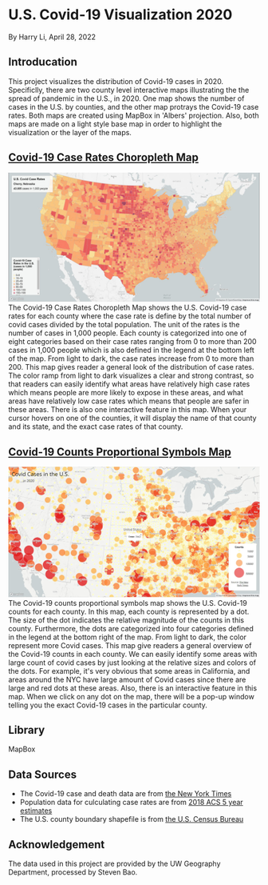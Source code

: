 # U.S. Covid-19 Visualization 2020

By Harry Li, April 28, 2022

## Introducation
This project visualizes the distribution of Covid-19 cases in 2020. Specificlly, there are two county level interactive maps illustrating the the spread of pandemic in the U.S., in 2020. One map shows the number of cases in the U.S. by counties, and the other map protrays the Covid-19 case rates. Both maps are created using MapBox in 'Albers' projection. Also, both maps are made on a light style base map in order to highlight the visualization or the layer of the maps. 

## [Covid-19 Case Rates Choropleth Map](map1.html)
![Covid rates map](/img/map1.jpg)
The Covid-19 Case Rates Choropleth Map shows the U.S. Covid-19 case rates for each county where the case rate is define by the total number of covid cases divided by the total population. The unit of the rates is the number of cases in 1,000 people. Each county is categorized into one of eight categories based on their case rates ranging from 0 to more than 200 cases in 1,000 people which is also defined in the legend at the bottom left of the map. From light to dark, the case rates increase from 0 to more than 200. This map gives reader a general look of the distribution of case rates. The color ramp from light to dark visualizes a clear and strong contrast, so that readers can easily identify what areas have relatively high case rates which means people are more likely to expose in these areas, and what areas have relatively low case rates which means that people are safer in these areas. There is also one interactive feature in this map. When your cursor hovers on one of the counties, it will display the name of that county and its state, and the exact case rates of that county. 

## [Covid-19 Counts Proportional Symbols Map](map2.html)
![Covid counts map](/img/map2.jpg)
The Covid-19 counts proportional symbols map shows the U.S. Covid-19 counts for each county. In this map, each county is represented by a dot. The size of the dot indicates the relative magnitude of the counts in this county. Furthermore, the dots are categorized into four categories defined in the legend at the bottom right of the map. From light to dark, the color represent more Covid cases. This map give readers a general overview of the Covid-19 counts in each county. We can easily identify some areas with large count of covid cases by just looking at the relative sizes and colors of the dots. For example, it's very obvious that some areas in California, and areas around the NYC have large amount of Covid cases since there are large and red dots at these areas. Also, there is an interactive feature in this map. When we click on any dot on the map, there will be a pop-up window telling you the exact Covid-19 cases in the particular county. 

## Library 
MapBox

## Data Sources
* The Covid-19 case and death data are from [the New York Times](https://github.com/nytimes/covid-19-data/blob/43d32dde2f87bd4dafbb7d23f5d9e878124018b8/live/us-counties.csv)
* Population data for culculating case rates are from [2018 ACS 5 year estimates](https://data.census.gov/cedsci/table?g=0100000US%24050000&d=ACS%205-Year%20Estimates%20Data%20Profiles&tid=ACSDP5Y2018.DP05&hidePreview=true)
* The U.S. county boundary shapefile is from [the U.S. Census Bureau](https://www.census.gov/geographies/mapping-files/time-series/geo/carto-boundary-file.html)

## Acknowledgement
The data used in this project are provided by the UW Geography Department, processed by Steven Bao. 

